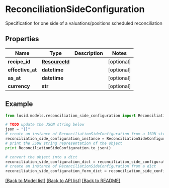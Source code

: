 # ReconciliationSideConfiguration

Specification for one side of a valuations/positions scheduled reconciliation

## Properties
Name | Type | Description | Notes
------------ | ------------- | ------------- | -------------
**recipe_id** | [**ResourceId**](ResourceId.md) |  | [optional] 
**effective_at** | **datetime** |  | [optional] 
**as_at** | **datetime** |  | [optional] 
**currency** | **str** |  | [optional] 

## Example

```python
from lusid.models.reconciliation_side_configuration import ReconciliationSideConfiguration

# TODO update the JSON string below
json = "{}"
# create an instance of ReconciliationSideConfiguration from a JSON string
reconciliation_side_configuration_instance = ReconciliationSideConfiguration.from_json(json)
# print the JSON string representation of the object
print ReconciliationSideConfiguration.to_json()

# convert the object into a dict
reconciliation_side_configuration_dict = reconciliation_side_configuration_instance.to_dict()
# create an instance of ReconciliationSideConfiguration from a dict
reconciliation_side_configuration_form_dict = reconciliation_side_configuration.from_dict(reconciliation_side_configuration_dict)
```
[[Back to Model list]](../README.md#documentation-for-models) [[Back to API list]](../README.md#documentation-for-api-endpoints) [[Back to README]](../README.md)


